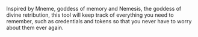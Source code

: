Inspired by Mneme, goddess of memory and Nemesis, the goddess of divine retribution,
this tool will keep track of everything you need to remember, such as credentials
and tokens so that you never have to worry about them ever again.
